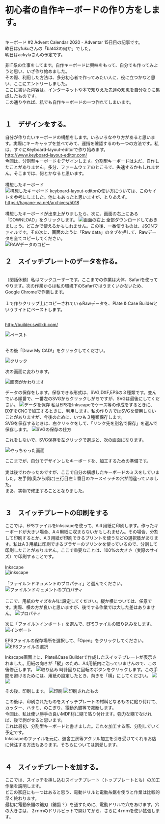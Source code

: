 # 初心者の自作キーボードの作り方をします。
<br>
キーボード #2 Advent Calendar 2020 - Adventar 15日目の記事です。
<br>
昨日はyfukuさんの「bat43の何か」でした。
<br>
明日はackylaさんの予定です。
<br>

非IT系の仕事をしてます。自作キーボードに興味をもって、自分でも作ってみようと思い、いざ作り始めました。<br>
その際、利用した方法は、多分初心者で作ってみたい人に、役に立つかなと思い、ここにエントリーしました。<br>
ここに書いた内容は、インターネットや本で知りえた先達の知恵を自分なりに集成したものです。<br>
この通りやれば、私でも自作キーボードの一つ作れてしまいます。<br>
<br>

## １　デザインをする。<br>

自分が作りたいキーボードの構想をします。いろいろなやり方があると思います。実際にキーキャップを並べてみて、運指を確認するのも一つの方法です。私は、すぐにKeyboard-layout-editorで作り始めます。<br>
http://www.keyboard-layout-editor.com/
<br>
今回は、分割型キーボードをデザインします。分割型キーボードは未だ、自作したことがありません。多分、ファームウェアのところで、失速するかもしれません。そこまでは、何とかなると思います。<br>
<br>
構想したキーボード<br>
![構想したキーボード](img/img001.png)
keyboard-layout-editorの使い方については、このサイトを参考にしました。他にもあったと思いますが、とりあえず。<br>
https://hagane-ya.net/archives/5018
<br>
<br>
構想したキーボードが出来上がりましたら、次に、画面の右上にある「DOWNLOAD」をクリックします。
![画面の右上](img/img002.png)
全部ダウンロードしておきましょう。どこかで使えるかもしれません。この後、一番使うものは、JSONファイルです。その次に、画面のように「Raw data」のタブを押して、Rawデータを全てコピーしてください。<br>
![RAWデータのコピー](img/img003.png)
<br>

## ２　スイッチプレートのデータを作る。

<br>
（閑話休題）私はマックユーザーです。ここまでの作業は大体、Safariを使ってやります。次の作業からは私の環境下のSafariではうまくいかないため、Google Chromeで作業します。<br>
<br>
１で作りクリップ上にコピーされているRawデータを、Plate & Case Builderというサイトにペーストします。<br>
<br>

http://builder.swillkb.com/
<br>

![ペースト](img/img004.png)

<br>
その後「Draw My CAD!」をクリックしてください。<br>

![クリック](img/img005.png)

次の画面に変わります。<br>

![画面がかわります](img/img006.png)

データの保存をします。保存できる形式は、SVG,DXF,EPSの３種類です。並んでいる順番で、一番左のSVGからクリックしがちですが、SVGは最後にしてください。
![データを保存](img/img007.png)
私はEPSをInkscapeでケース等の作成をするときに、DXFをCNCで加工するときに、利用します。私の作り方ではSVGを使用しないことがありますが、今後のために、いつも３種類保存します。<br>
SVGを保存するときは、右クリックをして、「リンク先を別名で保存」を選んで保存します。
![SVGの保存の仕方](img/img008.png)

これをしないで、SVG保存を左クリックで選ぶと、次の画面になります。<br>

![やっちゃった画面](img/img009.png)

ここまでが、自分でデザインしたキーボードを、加工するための準備です。<br>
<br>
実は後でわかったのですが、ここで自分の構想したキーボードのミスをしていました。左手側(奥から順に)三行目左１番目のキースイッチの穴が間違っていました。<br>
まあ、実物で修正することとなりました。<br>
<br>

## ３　スイッチプレートの印刷をする

ここでは、EPSファイルをInkscapeを使って、A４用紙に印刷します。作ったキーボードが大きい場合、A４用紙に収まらないかもしれません。その場合、分割して印刷するとか、A３用紙が印刷できるプリントを使うなどの選択肢があります。私はA３用紙に印刷できるブラザーのプリンタを使っているので、分割して印刷したことがありません。ここで重要なことは、100%の大きさ（実際のサイズ）で印刷することです。<br>
<br>
Inkscape <br>
![inkscape](img/img010.png)
<br>
<br>
「ファイル＞ドキュメントのプロパティ」と選んでください。
![ファイル＞ドキュメントのプロパティ](img/img011.png)
<br>
<br>
ここで、用紙のサイズをA4に設定してください。縦か横については、任意です。実際、横の方が良いと思いますが、後でする作業では大した差はありません。
![プロパティ](img/img012.png)

次に「ファイル＞インポート」を選んで、EPSファイルの取り込みをします。
![インポート](img/img013.png)

EPSファイルの保存場所を選択して、「Open」をクリックしてください。
![EPSファイルの選択](img/img014.png)

Inkscape画面上に、Plate&Case Builderで作成したスイッチプレートが表示されました。用紙の向きが「縦」のため、A4用紙内に治っていませんので、この後修正します。
![取り込み](img/img015.png)
時計回りに回転のボタンをクリックします。この手間を避けるためには、用紙の設定したとき、向きを「横」にしてください。
![](img/img016.png)
![](img/img017.png)

その後、印刷します。
![印刷](img/img018.png)
![印刷されたもの](img/img019.png)

この後は、印刷されたものをスイッチプレートの材料となるものに貼り付けて、カッター、ハサミ、のこぎり、電動糸鋸等で裁断します。<br>
今回は、私は使い勝手の良いMDF材に糊で貼り付けます。強力な糊でなければ、後で剥がせると思います。<br>
これは最初、分割型キーボードと書きました。これを加工する際、分割していく予定です。<br>
Inkscapeのファイルを元に、遊舎工房等アクリル加工を引き受けてくれるお店に発注する方法もあります。そちらについては割愛します。<br>
<br>

## ４　スイッチプレートを加する。

ここでは、スイッチを挿し込むスイッチプレート（トッププレートとも）の加工作業を説明します。<br>
どこの家庭にも一つはあると思う、電動ドリルと電動糸鋸を使うと作業は比較的早く終わります。<br>
最初に電動糸鋸の鋸刃（鋸歯？）を通すために、電動ドリルで穴をあけます。穴の大きさは、２ｍｍのドリルビットで開けてから、さらに４ｍｍを使い拡張します。<br>

